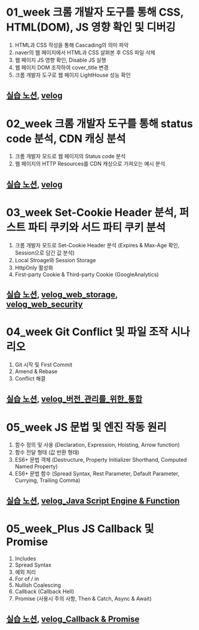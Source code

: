 # 01_week 크롬 개발자 도구를 통해 CSS, HTML(DOM), JS 영향 확인 및 디버깅
1. HTML과 CSS 작성을 통해 Cascading의 의미 파악
2. naver의 웹 페이지에서 HTML과 CSS 살펴본 후 CSS 파일 삭제
3. 웹 페이지 JS 영향 확인, Disable JS 실행
4. 웹 페이지 DOM 조작하여 cover_title 변경
5. 크롬 개발자 도구로 웹 페이지 LightHouse 성능 확인

[실습 노션](https://www.notion.so/1-19ddba5fc4bc4d2da95641b37f4c9cd2), [velog](https://velog.io/@luda412/01.-웹-구성과-흐름)
----

# 02_week 크롬 개발자 도구를 통해 status code 분석, CDN 캐싱 분석
1. 크롬 개발자 모드로 웹 페이지의 Status code 분석
2. 웹 페이지의 HTTP Resources를 CDN 캐싱으로 가져오는 예시 분석

[실습 노션](https://www.notion.so/2-status-code-CDN-13177547af084aa69701f526dd7bb8fb), [velog](https://velog.io/@luda412/02.-웹-성능-개선-및-부하-완화)
----

# 03_week Set-Cookie Header 분석, 퍼스트 파티 쿠키와 서드 파티 쿠키 분석
1. 크롬 개발자 모드로 Set-Cookie Header 분석 (Expires & Max-Age 확인, Session으로 담긴 값 분석)
2. Local Stroage와 Session Storage
3. HttpOnly 활성화
4. First-party Cookie & Third-party Cookie (GoogleAnalytics)

[실습 노션](https://www.notion.so/3-Set-Cookie-Header-MaxAge-Expires-Session-7f1bce871f3646bdac6abffd778c68dd), [velog_web_storage](https://velog.io/@luda412/03.-웹-저장소), [velog_web_security](https://velog.io/@luda412/웹-보안)
----

# 04_week Git Conflict 및 파일 조작 시나리오
1. Git 시작 및 First Commit
2. Amend & Rebase
3. Conflict 해결

[실습 노션](https://www.notion.so/4-Git-Conflict-05ee99ce2753444c9df0a12d8b331fd0), [velog_버전_관리를_위한_통합](https://velog.io/@luda412/04.-버전-관리를-위한-통합과-배포)
----

# 05_week JS 문법 및 엔진 작동 원리
1. 함수 정의 및 사용 (Declaration, Expression, Hoisting, Arrow function)
2. 함수 전달 형태 (값 반환 형태)
3. ES6+ 문법 객체 (Destructure, Property Initializer Shorthand, Computed Named Property)
4. ES6+ 문법 함수 (Spread Syntax, Rest Parameter, Default Parameter, Currying, Trailing Comma)

[실습 노션](https://www.notion.so/5-Java-Script-23a0e2dc4b7a439981d8efc1bcdee1be), [velog_Java Script Engine & Function](https://velog.io/@luda412/Java-Script-기본-문법)
---

# 05_week_Plus JS Callback 및 Promise
1. Includes
2. Spread Syntax
3. 예외 처리
4. For of / in
5. Nullish Coalescing
6. Callback (Callback Hell)
7. Promise (사용시 주의 사항, Then & Catch, Async & Await)

[실습 노션](https://www.notion.so/5-JS-ES6-90377060793948b4afd21ce1c57c291b), [velog_Callback & Promise](https://velog.io/@luda412/06.-CallBack-And-Promise)
---







